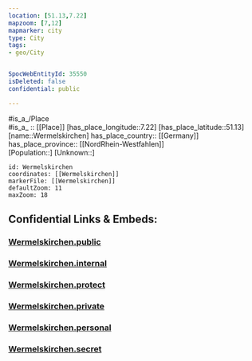 ```yaml
---
location: [51.13,7.22] 
mapzoom: [7,12] 
mapmarker: city 
type: City
tags:
- geo/City


SpocWebEntityId: 35550
isDeleted: false
confidential: public

---
```

#is_a_/Place  
#is_a_ :: [[Place]] 
[has_place_longitude::7.22] 
[has_place_latitude::51.13] 
[name::Wermelskirchen] 
has_place_country:: [[Germany]]  
has_place_province:: [[NordRhein-Westfahlen]]  
[Population::] 
[Unknown::] 


```leaflet
id: Wermelskirchen
coordinates: [[Wermelskirchen]] 
markerFile: [[Wermelskirchen]] 
defaultZoom: 11 
maxZoom: 18
```


## Confidential Links & Embeds: 

### [Wermelskirchen.public](/_public/\Earth\Continent\Europe\Europe~Central\Germany\Germany~West\Nordrhein-Westfalen\counties~NW\Rheinisch-Berg.Kreis\cities~Rheinisch-BergischWermelskirchen.public.md) 

### [Wermelskirchen.internal](/_internal/\Earth\Continent\Europe\Europe~Central\Germany\Germany~West\Nordrhein-Westfalen\counties~NW\Rheinisch-Berg.Kreis\cities~Rheinisch-BergischWermelskirchen.internal.md) 

### [Wermelskirchen.protect](/_protect/\Earth\Continent\Europe\Europe~Central\Germany\Germany~West\Nordrhein-Westfalen\counties~NW\Rheinisch-Berg.Kreis\cities~Rheinisch-BergischWermelskirchen.protect.md) 

### [Wermelskirchen.private](/_private/\Earth\Continent\Europe\Europe~Central\Germany\Germany~West\Nordrhein-Westfalen\counties~NW\Rheinisch-Berg.Kreis\cities~Rheinisch-BergischWermelskirchen.private.md) 

### [Wermelskirchen.personal](/_personal/\Earth\Continent\Europe\Europe~Central\Germany\Germany~West\Nordrhein-Westfalen\counties~NW\Rheinisch-Berg.Kreis\cities~Rheinisch-BergischWermelskirchen.personal.md) 

### [Wermelskirchen.secret](/_secret/\Earth\Continent\Europe\Europe~Central\Germany\Germany~West\Nordrhein-Westfalen\counties~NW\Rheinisch-Berg.Kreis\cities~Rheinisch-BergischWermelskirchen.secret.md)

